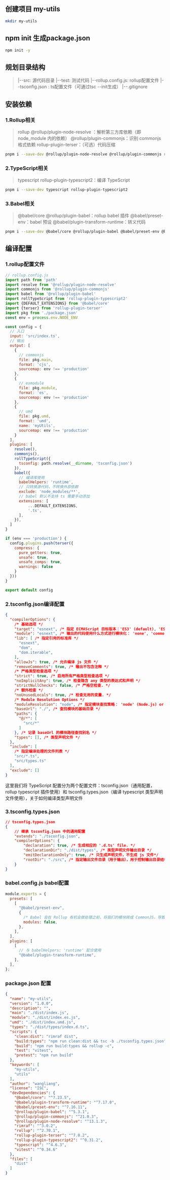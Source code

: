 ## 创建项目 my-utils
```bash
mkdir my-utils
```

## npm init 生成package.json
```bash
npm init -y
```

## 规划目录结构
> |--src: 源代码目录
> |--test: 测试代码
> |--rollup.config.js:  rollup配置文件 
> |--tsconfig.json : ts配置文件（可通过tsc --init生成）
> |--.gitignore  

## 安装依赖
### 1.Rollup相关
> rollup
> @rollup/plugin-node-resolve ：解析第三方库依赖（即 node_module 内的依赖）
> @rollup/plugin-commonjs：识别 commonjs 格式依赖
> rollup-plugin-terser：（可选）代码压缩

```bash
pnpm i --save-dev @rollup/plugin-node-resolve @rollup/plugin-commonjs rollup rollup-plugin-terser
```

### 2.TypeScript相关
> typescript
> rollup-plugin-typescript2：编译 TypeScript

```bash
pnpm i --save-dev typescript rollup-plugin-typescript2

```

### 3.Babel相关
> @babel/core
> @rollup/plugin-babel：rollup babel 插件
> @babel/preset-env：babel 预设
> @babel/plugin-transform-runtime：转义代码

```bash
pnpm i --save-dev @babel/core @rollup/plugin-babel @babel/preset-env @babel/plugin-transform-runtime

```

## 编译配置

### 1.rollup配置文件 

```js
// rollup.config.js
import path from 'path'
import resolve from '@rollup/plugin-node-resolve'
import commonjs from '@rollup/plugin-commonjs'
import babel from '@rollup/plugin-babel'
import rollTypeScript from 'rollup-plugin-typescript2'
import {DEFAULT_EXTENSIONS} from '@babel/core'
import {terser} from 'rollup-plugin-terser'
import pkg from './package.json'
const env = process.env.NODE_ENV

const config = {
  // 入口
  input: 'src/index.ts',
  // 输出
  output: [
    {
      // commonjs
      file: pkg.main,
      format: 'cjs',
      sourcemap: env !== 'production'
    },
    {
      // esmodule
      file: pkg.module,
      format: 'es',
      sourcemap: env !== 'production'
    },
    {
      // umd
      file: pkg.umd,
      format: 'umd',
      name: 'myUtils',
      sourcemap: env !== 'production'
    }
  ],
  plugins: [
    resolve(),
    commonjs(),
    rollTypeScript({
      tsconfig: path.resolve(__dirname, 'tsconfig.json')
    }),
    babel({
      // 编译库使用 
      babelHelpers: 'runtime', 
      // 只转换源代码，不转换外部依赖 
      exclude: 'node_modules/**', 
      // babel 默认不支持 ts 需要手动添加 
      extensions: [ 
          ...DEFAULT_EXTENSIONS, 
          '.ts', 
      ], 
    }),
  ]
}

if (env === 'production') {
  config.plugins.push(terser({
    compress: {
      pure_getters: true,
      unsafe: true,
      unsafe_comps: true,
      warnings: false
    }
  }))
}

export default config
```

### 2.tsconfig.json编译配置
```json
{
  "compilerOptions": {
    /* 基础选项 */
    "target": "esnext", /* 指定 ECMAScript 目标版本：'ES3' (default), 'ES5', 'ES2015', 'ES2016', 'ES2017','ES2018' or 'ESNEXT'. */
    "module": "esnext", /* 输出的代码使用什么方式进行模块化： 'none', 'commonjs', 'amd', 'system', 'umd', 'es2015', or 'ESNext'. */
    "lib": [ /* 指定引用的标准库 */
      "esnext",
      "dom",
      "dom.iterable",
    ],
    "allowJs": true, /* 允许编译 js 文件 */
    "removeComments": true, /* 输出不包含注释 */
    /* 严格类型检查选项 */
    "strict": true, /* 启用所有严格类型检查选项 */
    "noImplicitAny": true, /* 检查隐含 any 类型的表达式和声明 */
    "strictNullChecks": false, /* 严格空检查. */
    /* 额外检查 */
    "noUnusedLocals": true, /* 检查无用的变量. */
    /* Module Resolution Options */
    "moduleResolution": "node", /* 指定模块查找策略： 'node' (Node.js) or 'classic' (TypeScript pre-1.6) */
    "baseUrl": "./", /* 查找模块的基础目录 */
    "paths": {
      "@/*": [
        "src/*"
      ]
    }, /* 记录 baseUrl 的模块路径查找别名 */
    "types": [], /* 类型声明文件 */
  },
  "include": [
    /* 指定编译处理的文件列表 */
    "src/*.ts",
    "src/types.ts"
  ],
  "exclude": []
}
```

这里我们将 TypeScript 配置分为两个配置文件：tsconfig.json（通用配置，rollup typescript 插件使用）和 tsconfig.types.json（编译 typescript 类型声明文件使用），关于如何编译类型声明文件


### 3.tsconfig.types.json

```json
// tsconfig.types.json 
{ 
    // 继承 tsconfig.json 中的通用配置 
    "extends": "./tsconfig.json", 
    "compilerOptions": { 
        "declaration": true, /* 生成相应的 '.d.ts' file. */ 
        "declarationDir": "./dist/types", /* 类型声明文件输出目录 */
        "emitDeclarationOnly": true, /* 只生成声明文件，不生成 js 文件*/ 
        "rootDir": "./src", /* 指定输出文件目录（用于输出），用于控制输出目录结构 */ 
    } 
}

```

### babel.config.js babel配置

```js
module.exports = {
  presets: [
    [
      "@babel/preset-env",
      {
        /* Babel 会在 Rollup 有机会做处理之前，将我们的模块转成 CommonJS，导致 Rollup 的一些处理失败 */
        modules: false,
      },
    ],
  ],
  plugins: [
    [
      // 与 babelHelpers: 'runtime' 配合使用
      "@babel/plugin-transform-runtime",
    ],
  ],
};


```

### package.json 配置

```json
{
  "name": "my-utils",
  "version": "1.0.0",
  "description": "",
  "main": "./dist/index.js",
  "module": "./dist/index.es.js",
  "umd": "./dist/index.umd.js",
  "types": "./dist/types/index.d.ts",
  "scripts": {
    "clean:dist": "rimraf dist",
    "build:types": "npm run clean:dist && tsc -b ./tsconfig.types.json",
    "build": "npm run build:types && rollup -c",
    "test": "vitest",
    "pretest": "npm run build"
  },
  "keywords": [
    "my-utils",
    "utils"
  ],
  "author": "wangliang",
  "license": "ISC",
  "devDependencies": {
    "@babel/core": "^7.23.5",
    "@babel/plugin-transform-runtime": "^7.17.0",
    "@babel/preset-env": "^7.16.11",
    "@rollup/plugin-babel": "^5.3.1",
    "@rollup/plugin-commonjs": "^21.0.3",
    "@rollup/plugin-node-resolve": "^13.1.3",
    "rimraf": "^3.0.2",
    "rollup": "^2.70.1",
    "rollup-plugin-terser": "^7.0.2",
    "rollup-plugin-typescript2": "^0.31.2",
    "typescript": "^4.6.3",
    "vitest": "^0.34.6"
  },
  "files": [
    "dist"
  ]
}

```